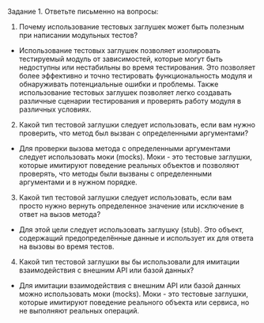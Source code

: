 Задание 1. Ответьте письменно на вопросы:

1)  Почему использование тестовых заглушек может быть полезным при написании модульных тестов?
- Использование тестовых заглушек позволяет изолировать тестируемый модуль от зависимостей,
  которые могут быть недоступны или нестабильны во время тестирования. Это позволяет более
  эффективно и точно тестировать функциональность модуля и обнаруживать потенциальные ошибки
  и проблемы. Также использование тестовых заглушек позволяет легко создавать различные сценарии
  тестирования и проверять работу модуля в различных условиях.

2) Какой тип тестовой заглушки следует использовать, если вам нужно проверить, что метод был вызван с определенными аргументами?
- Для проверки вызова метода с определенными аргументами следует использовать моки (mocks). Моки - это тестовые заглушки,
  которые имитируют поведение реальных объектов и позволяют проверять, что методы были вызваны с определенными аргументами
  и в нужном порядке.

3) Какой тип тестовой заглушки следует использовать, если вам просто нужно вернуть определенное значение или исключение в ответ на вызов метода?
- Для этой цели следует использовать заглушку (stub). Это объект, содержащий предопределённые данные и использует их для ответа на вызовы во время тестов.

4) Какой тип тестовой заглушки вы бы использовали для имитации взаимодействия с внешним API или базой данных?
- Для имитации взаимодействия с внешним API или базой данных можно использовать моки (mocks). Моки - это тестовые заглушки, которые имитируют поведение реального объекта или сервиса, но не выполняют реальных операций. 